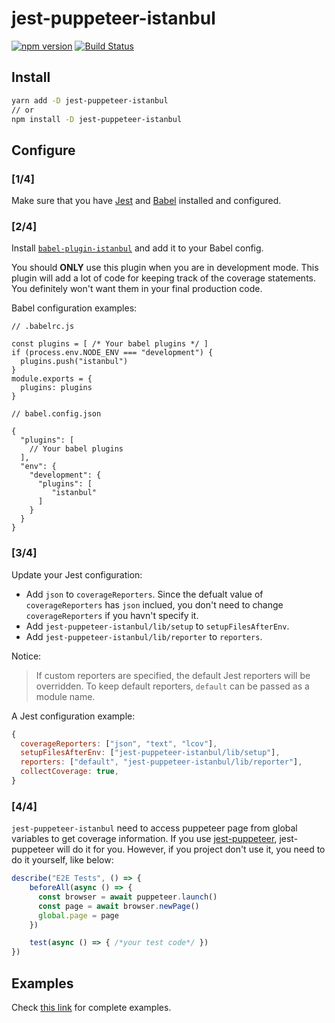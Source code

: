 # jest-puppeteer-istanbul

<p>
  <a href="http://badge.fury.io/js/jest-puppeteer-istanbul"><img src="https://badge.fury.io/js/jest-puppeteer-istanbul.svg" alt="npm version"></a>
  <a href="https://circleci.com/gh/ocavue/jest-puppeteer-istanbul/tree/master"><img src="https://circleci.com/gh/ocavue/jest-puppeteer-istanbul/tree/master.svg?&style=shield" alt="Build Status"></a>
</p>

## Install

```bash
yarn add -D jest-puppeteer-istanbul
// or
npm install -D jest-puppeteer-istanbul
```

## Configure

### [1/4]

Make sure that you have [Jest](https://github.com/facebook/jest) and [Babel](https://github.com/babel/babel) installed and configured.

### [2/4]

Install [`babel-plugin-istanbul`](https://www.npmjs.com/package/babel-plugin-istanbul) and add it to your Babel config.

You should **ONLY** use this plugin when you are in development mode. This plugin will add a lot of code for keeping track of the coverage statements. You definitely won't want them in your final production code.

Babel configuration examples:

```
// .babelrc.js

const plugins = [ /* Your babel plugins */ ]
if (process.env.NODE_ENV === "development") {
  plugins.push("istanbul")
}
module.exports = {
  plugins: plugins
}
```

```
// babel.config.json

{
  "plugins": [
    // Your babel plugins
  ],
  "env": {
    "development": {
      "plugins": [
         "istanbul"
      ]
    }
  }
}
```

### [3/4]

Update your Jest configuration:

- Add `json` to `coverageReporters`. Since the defualt value of `coverageReporters` has `json` inclued, you don't need to change `coverageReporters` if you havn't specify it.
- Add `jest-puppeteer-istanbul/lib/setup` to `setupFilesAfterEnv`.
- Add `jest-puppeteer-istanbul/lib/reporter` to `reporters`.

Notice:

> If custom reporters are specified, the default Jest reporters will be overridden. To keep default reporters, `default` can be passed as a module name.

A Jest configuration example:
```js
{
  coverageReporters: ["json", "text", "lcov"],
  setupFilesAfterEnv: ["jest-puppeteer-istanbul/lib/setup"],
  reporters: ["default", "jest-puppeteer-istanbul/lib/reporter"],
  collectCoverage: true,
}
```

### [4/4]

`jest-puppeteer-istanbul` need to access puppeteer page from global variables to get coverage information. If you use [jest-puppeteer](https://github.com/smooth-code/jest-puppeteer), jest-puppeteer will do it for you. However, if you project don't use it, you need to do it yourself, like below:

```js
describe("E2E Tests", () => {
    beforeAll(async () => {
      const browser = await puppeteer.launch()
      const page = await browser.newPage()
      global.page = page
    })

    test(async () => { /*your test code*/ })
})
```

## Examples

Check [this link](https://github.com/ocavue/jest-puppeteer-istanbul/tree/master/examples) for complete examples.
